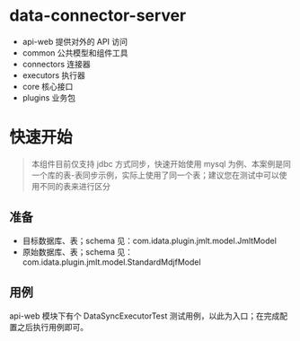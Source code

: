 # data-connector-server

* api-web 提供对外的 API 访问
* common 公共模型和组件工具
* connectors 连接器
* executors 执行器
* core 核心接口
* plugins 业务包

# 快速开始

> 本组件目前仅支持 jdbc 方式同步，快速开始使用 mysql 为例、本案例是同一个库的表-表同步示例，实际上使用了同一个表；建议您在测试中可以使用不同的表来进行区分

## 准备

* 目标数据库、表；schema 见：com.idata.plugin.jmlt.model.JmltModel
* 原始数据库、表；schema 见：com.idata.plugin.jmlt.model.StandardMdjfModel

## 用例
api-web 模块下有个 DataSyncExecutorTest 测试用例，以此为入口；在完成配置之后执行用例即可。



